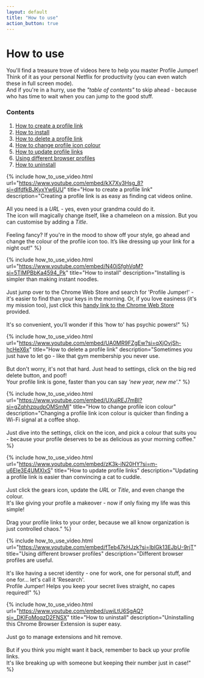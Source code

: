 ```yaml
---
layout: default
title: "How to use"
action_button: true
---
```


<div class="header-with-toc">
    <h1>How to use</h1>
    <p>You'll find a treasure trove of videos here to help you master Profile Jumper! Think of it as your personal Netflix for productivity (you can even watch these in full screen mode).<br/> And if you're in a hurry, use the <i>"table of contents"</i> to skip ahead - because who has time to wait when you can jump to the good stuff.</p>
    <div class="table-of-contents">
        <h3>Contents</h3>
        <ol>
          <li><a href="#HOW-TO-CREATE-A-PROFILE-LINK">How to create a profile link</a></li>
          <li><a href="#HOW-TO-INSTALL">How to install</a></li>
          <li><a href="#HOW-TO-DELETE-A-PROFILE-LINK">How to delete a profile link</a></li>
          <li><a href="#HOW-TO-CHANGE-PROFILE-ICON-COLOUR">How to change profile icon colour</a></li>
          <li><a href="#HOW-TO-UPDATE-PROFILE-LINKS">How to update profile links</a></li>
          <li><a href="#USING-DIFFERENT-BROWSER-PROFILES">Using different browser profiles</a></li>
          <li><a href="#HOW-TO-UNINSTALL">How to uninstall</a></li>
        </ol>
    </div>
</div>

{% include how_to_use_video.html url="https://www.youtube.com/embed/kX7Xy3Hsg_8?si=dlfdfkBJKyxYw6UU" title="How to create a profile link" description="Creating a profile link is as easy as finding cat videos online. <br/><br/>All you need is a <i>URL</i> - yes, even your grandma could do it.<br/> The icon will magically change itself, like a chameleon on a mission. But you can customise by adding a <i>Title</i>.<br/><br/> Feeling fancy? If you're in the mood to show off your style, go ahead and change the colour of the profile icon too. It’s like dressing up your link for a night out!" %}

{% include how_to_use_video.html url="https://www.youtube.com/embed/N40jSfghVqM?si=5TlMPBbKa4594_Pk" title="How to install" description="Installing is simpler than making instant noodles.<br/><br/> Just jump over to the Chrome Web Store and search for 'Profile Jumper!' - it's easier to find than your keys in the morning. Or, if you love easiness (it's my mission too), just click this <a href='https://chrome.google.com/webstore/detail/profile-jumper-jump-betwe/fgjjcaimpepmohgbbeaooecldlknlkef' target='_blank' rel='noopener noreferrer'>handy link to the Chrome Web Store</a> provided.<br/><br/> It's so convenient, you’ll wonder if this 'how to' has psychic powers!" %}

{% include how_to_use_video.html url="https://www.youtube.com/embed/UA0MR9FZgEw?si=qXjOvjSh-hcHeX6x" title="How to delete a profile link" description="Sometimes you just have to let go - like that gym membership you never use.<br/><br/> But don't worry, it's not that hard. Just head to settings, click on the big red delete button, and poof!<br/> Your profile link is gone, faster than you can say <i>'new year, new me'</i>." %}

{% include how_to_use_video.html url="https://www.youtube.com/embed/UXujREJ7mBI?si=gZqhhzpudpOMSmMl" title="How to change profile icon colour" description="Changing a profile link icon colour is quicker than finding a Wi-Fi signal at a coffee shop.<br/><br/> Just dive into the settings, click on the icon, and pick a colour that suits you - because your profile deserves to be as delicious as your morning coffee." %}

{% include how_to_use_video.html url="https://www.youtube.com/embed/zK3k-iN20HY?si=m-u6EIe3E4UMXlxS" title="How to update profile links" description="Updating a profile link is easier than convincing a cat to cuddle.<br/><br/> Just click the gears icon, update the <i>URL</i> or <i>Title</i>, and even change the colour.<br/> It's like giving your profile a makeover - now if only fixing my life was this simple!<br/><br/> Drag your profile links to your order, because we all know organization is just controlled chaos." %}

{% include how_to_use_video.html url="https://www.youtube.com/embed/fTeb47kHJzk?si=IblGk13EJbU-9rjT" title="Using different browser profiles" description="Different browser profiles are useful.<br/><br/> It's like having a secret identity - one for work, one for personal stuff, and one for... let's call it 'Research'.<br/> Profile Jumper! Helps you keep your secret lives straight, no capes required!" %}

{% include how_to_use_video.html url="https://www.youtube.com/embed/uwiLtU6SgAQ?si=_DKlFoMoqzD2FNSX" title="How to uninstall" description="Uninstalling this Chrome Browser Extension is super easy.<br/><br/> Just go to manage extensions and hit remove.<br/><br/> But if you think you might want it back, remember to back up your profile links.<br/> It's like breaking up with someone but keeping their number just in case!" %}

